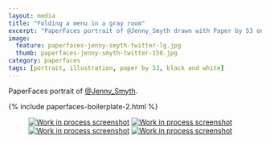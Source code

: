 ```yaml
---
layout: media
title: "Folding a menu in a gray room"
excerpt: "PaperFaces portrait of @Jenny_Smyth drawn with Paper by 53 on an iPad."
image: 
  feature: paperfaces-jenny-smyth-twitter-lg.jpg
  thumb: paperfaces-jenny-smyth-twitter-150.jpg
category: paperfaces
tags: [portrait, illustration, paper by 53, black and white]
---
```


PaperFaces portrait of [@Jenny_Smyth](http://twitter.com/Jenny_Smyth).

{% include paperfaces-boilerplate-2.html %}

<figure class="half">
	<a href="{{ site.url }}/images/paperfaces-jenny-smyth-process-1-lg.jpg"><img src="{{ site.url }}/images/paperfaces-jenny-smyth-process-1-600.jpg" alt="Work in process screenshot"></a>
	<a href="{{ site.url }}/images/paperfaces-jenny-smyth-process-2-lg.jpg"><img src="{{ site.url }}/images/paperfaces-jenny-smyth-process-2-600.jpg" alt="Work in process screenshot"></a>
	<a href="{{ site.url }}/images/paperfaces-jenny-smyth-process-3-lg.jpg"><img src="{{ site.url }}/images/paperfaces-jenny-smyth-process-3-600.jpg" alt="Work in process screenshot"></a>
	<a href="{{ site.url }}/images/paperfaces-jenny-smyth-process-4-lg.jpg"><img src="{{ site.url }}/images/paperfaces-jenny-smyth-process-4-600.jpg" alt="Work in process screenshot"></a>
</figure>